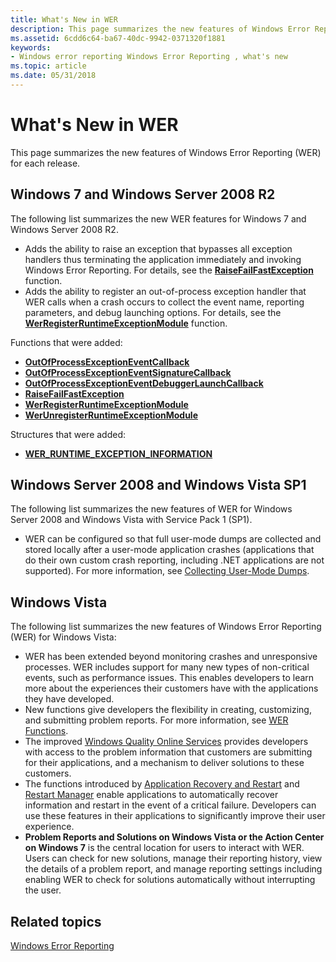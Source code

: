 ```yaml
---
title: What's New in WER
description: This page summarizes the new features of Windows Error Reporting (WER) for each release.
ms.assetid: 6cdd6c64-ba67-40dc-9942-0371320f1881
keywords:
- Windows error reporting Windows Error Reporting , what's new
ms.topic: article
ms.date: 05/31/2018
---
```


# What's New in WER

This page summarizes the new features of Windows Error Reporting (WER) for each release.

## Windows 7 and Windows Server 2008 R2

The following list summarizes the new WER features for Windows 7 and Windows Server 2008 R2.

-   Adds the ability to raise an exception that bypasses all exception handlers thus terminating the application immediately and invoking Windows Error Reporting. For details, see the [**RaiseFailFastException**](https://docs.microsoft.com/previous-versions/dd408166(v%3dvs.85)) function.
-   Adds the ability to register an out-of-process exception handler that WER calls when a crash occurs to collect the event name, reporting parameters, and debug launching options. For details, see the [**WerRegisterRuntimeExceptionModule**](/windows/desktop/api/Werapi/nf-werapi-werregisterruntimeexceptionmodule) function.

Functions that were added:

-   [**OutOfProcessExceptionEventCallback**](/windows/desktop/api/Werapi/nc-werapi-pfn_wer_runtime_exception_event)
-   [**OutOfProcessExceptionEventSignatureCallback**](/windows/desktop/api/Werapi/nc-werapi-pfn_wer_runtime_exception_event_signature)
-   [**OutOfProcessExceptionEventDebuggerLaunchCallback**](/windows/desktop/api/Werapi/nc-werapi-pfn_wer_runtime_exception_debugger_launch)
-   [**RaiseFailFastException**](https://docs.microsoft.com/previous-versions/dd408166(v%3dvs.85))
-   [**WerRegisterRuntimeExceptionModule**](/windows/desktop/api/Werapi/nf-werapi-werregisterruntimeexceptionmodule)
-   [**WerUnregisterRuntimeExceptionModule**](/windows/desktop/api/Werapi/nf-werapi-werunregisterruntimeexceptionmodule)

Structures that were added:

-   [**WER\_RUNTIME\_EXCEPTION\_INFORMATION**](/windows/desktop/api/Werapi/ns-werapi-wer_runtime_exception_information)

## Windows Server 2008 and Windows Vista SP1

The following list summarizes the new features of WER for Windows Server 2008 and Windows Vista with Service Pack 1 (SP1).

-   WER can be configured so that full user-mode dumps are collected and stored locally after a user-mode application crashes (applications that do their own custom crash reporting, including .NET applications are not supported). For more information, see [Collecting User-Mode Dumps](collecting-user-mode-dumps.md).

## Windows Vista

The following list summarizes the new features of Windows Error Reporting (WER) for Windows Vista:

-   WER has been extended beyond monitoring crashes and unresponsive processes. WER includes support for many new types of non-critical events, such as performance issues. This enables developers to learn more about the experiences their customers have with the applications they have developed.
-   New functions give developers the flexibility in creating, customizing, and submitting problem reports. For more information, see [WER Functions](wer-functions.md).
-   The improved [Windows Quality Online Services](https://go.microsoft.com/fwlink/p/?linkid=84169) provides developers with access to the problem information that customers are submitting for their applications, and a mechanism to deliver solutions to these customers.
-   The functions introduced by [Application Recovery and Restart](https://docs.microsoft.com/windows/desktop/Recovery/application-recovery-and-restart-portal) and [Restart Manager](https://docs.microsoft.com/windows/desktop/RstMgr/restart-manager-portal) enable applications to automatically recover information and restart in the event of a critical failure. Developers can use these features in their applications to significantly improve their user experience.
-   **Problem Reports and Solutions on Windows Vista or the Action Center on Windows 7** is the central location for users to interact with WER. Users can check for new solutions, manage their reporting history, view the details of a problem report, and manage reporting settings including enabling WER to check for solutions automatically without interrupting the user.

## Related topics

<dl> <dt>

[Windows Error Reporting](windows-error-reporting.md)
</dt> </dl>

 

 




